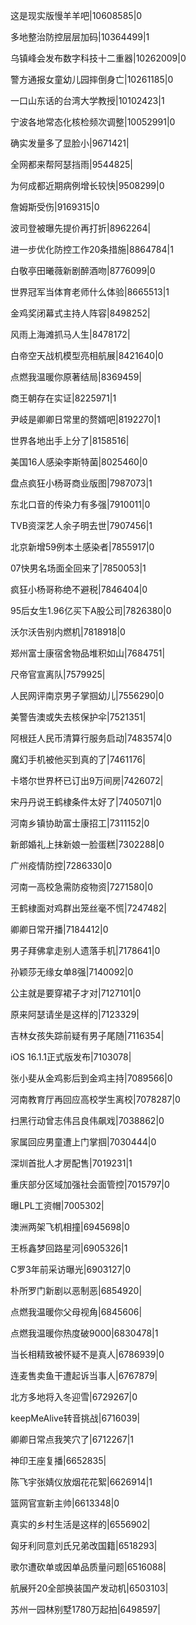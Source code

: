 这是现实版慢羊羊吧|10608585|0

多地整治防控层层加码|10364499|1

乌镇峰会发布数字科技十二重器|10262009|0

警方通报女童幼儿园摔倒身亡|10261185|0

一口山东话的台湾大学教授|10102423|1

宁波各地常态化核检频次调整|10052991|0

确实发量多了显脸小|9671421|

全网都来帮阿瑟挡雨|9544825|

为何成都近期病例增长较快|9508299|0

詹姆斯受伤|9169315|0

波司登被曝先提价再打折|8962264|

进一步优化防控工作20条措施|8864784|1

白敬亭田曦薇新剧醉酒吻|8776099|0

世界冠军当体育老师什么体验|8665513|1

金鸡奖闭幕式主持人阵容|8498252|

风雨上海滩抓马人生|8478172|

白帝空天战机模型亮相航展|8421640|0

点燃我温暖你原著结局|8369459|

商王朝存在实证|8225971|1

尹岐是卿卿日常里的赘婿吧|8192270|1

世界各地出手上分了|8158516|

美国16人感染李斯特菌|8025460|0

盘点疯狂小杨哥商业版图|7987073|1

东北口音的传染力有多强|7910011|0

TVB资深艺人余子明去世|7907456|1

北京新增59例本土感染者|7855917|0

07快男名场面全回来了|7850053|1

疯狂小杨哥称绝不避税|7846404|0

95后女生1.96亿买下A股公司|7826380|0

沃尔沃告别内燃机|7818918|0

郑州富士康宿舍物品堆积如山|7684751|

尺帝官宣离队|7579925|

人民网评南京男子掌掴幼儿|7556290|0

美警告澳或失去核保护伞|7521351|

阿根廷人民币清算行服务启动|7483574|0

魔幻手机被他买到真的了|7461176|

卡塔尔世界杯已订出9万间房|7426072|

宋丹丹说王鹤棣条件太好了|7405071|0

河南乡镇协助富士康招工|7311152|0

新郎婚礼上抹新娘一脸蛋糕|7302288|0

广州疫情防控|7286330|0

河南一高校急需防疫物资|7271580|0

王鹤棣面对鸡群出笼丝毫不慌|7247482|

卿卿日常开播|7184412|0

男子拜佛拿走别人遗落手机|7178641|0

孙颖莎无缘女单8强|7140092|0

公主就是要穿裙子才对|7127101|0

原来阿瑟请坐是这样的|7123329|

吉林女孩失踪前疑有男子尾随|7116354|

iOS 16.1.1正式版发布|7103078|

张小斐从金鸡影后到金鸡主持|7089566|0

河南教育厅再回应高校学生离校|7078287|0

扫黑行动曾志伟吕良伟飙戏|7038862|0

家属回应男童遭上门掌掴|7030444|0

深圳首批人才房配售|7019231|1

重庆部分区域加强社会面管控|7015797|0

曝LPL工资帽|7005302|

澳洲两架飞机相撞|6945698|0

王栎鑫梦回路星河|6905326|1

C罗3年前采访曝光|6903127|0

朴所罗门新剧以恶制恶|6854920|

点燃我温暖你父母视角|6845606|

点燃我温暖你热度破9000|6830478|1

当长相精致被怀疑不是真人|6786939|0

连麦售卖鱼干遭起诉当事人|6767879|

北方多地将入冬迎雪|6729267|0

keepMeAlive转音挑战|6716039|

卿卿日常点我笑穴了|6712267|1

神印王座复播|6652835|

陈飞宇张婧仪放烟花花絮|6626914|1

篮网官宣新主帅|6613348|0

真实的乡村生活是这样的|6556902|

匈牙利同意刘氏兄弟改国籍|6518293|

歌尔遭砍单或因单品质量问题|6516088|

航展歼20全部换装国产发动机|6503103|

苏州一园林别墅1780万起拍|6498597|

